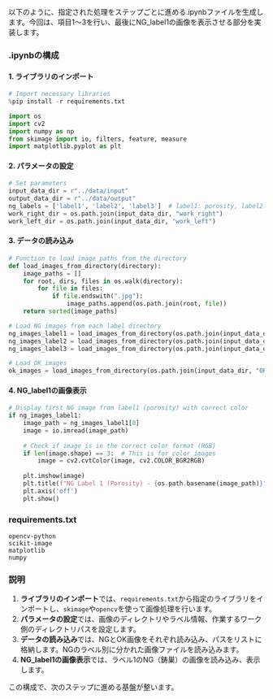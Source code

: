 以下のように、指定された処理をステップごとに進める.ipynbファイルを生成します。今回は、項目1〜3を行い、最後にNG_label1の画像を表示させる部分を実装します。

### .ipynbの構成

#### 1. ライブラリのインポート
```python
# Import necessary libraries
%pip install -r requirements.txt

import os
import cv2
import numpy as np
from skimage import io, filters, feature, measure
import matplotlib.pyplot as plt
```

#### 2. パラメータの設定
```python
# Set parameters
input_data_dir = r"../data/input"
output_data_dir = r"../data/output"
ng_labels = ['label1', 'label2', 'label3']  # label1: porosity, label2: dents, label3: cracks (亀裂)
work_right_dir = os.path.join(input_data_dir, "work_right")
work_left_dir = os.path.join(input_data_dir, "work_left")
```

#### 3. データの読み込み
```python
# Function to load image paths from the directory
def load_images_from_directory(directory):
    image_paths = []
    for root, dirs, files in os.walk(directory):
        for file in files:
            if file.endswith(".jpg"):
                image_paths.append(os.path.join(root, file))
    return sorted(image_paths)

# Load NG images from each label directory
ng_images_label1 = load_images_from_directory(os.path.join(input_data_dir, "NG", "label1"))
ng_images_label2 = load_images_from_directory(os.path.join(input_data_dir, "NG", "label2"))
ng_images_label3 = load_images_from_directory(os.path.join(input_data_dir, "NG", "label3"))

# Load OK images
ok_images = load_images_from_directory(os.path.join(input_data_dir, "OK"))
```

#### 4. NG_label1の画像表示
```python
# Display first NG image from label1 (porosity) with correct color
if ng_images_label1:
    image_path = ng_images_label1[0]
    image = io.imread(image_path)
    
    # Check if image is in the correct color format (RGB)
    if len(image.shape) == 3:  # This is for color images
        image = cv2.cvtColor(image, cv2.COLOR_BGR2RGB)
    
    plt.imshow(image)
    plt.title(f"NG Label 1 (Porosity) - {os.path.basename(image_path)}")
    plt.axis('off')
    plt.show()

```

### requirements.txt
```plaintext
opencv-python
scikit-image
matplotlib
numpy
```

### 説明
1. **ライブラリのインポート**では、`requirements.txt`から指定のライブラリをインポートし、`skimage`や`opencv`を使って画像処理を行います。
2. **パラメータの設定**では、画像のディレクトリやラベル情報、作業するワーク側のディレクトリパスを設定します。
3. **データの読み込み**では、NGとOK画像をそれぞれ読み込み、パスをリストに格納します。NGのラベル別に分かれた画像ファイルを読み込みます。
4. **NG_label1の画像表示**では、ラベル1のNG（鋳巣）の画像を読み込み、表示します。

この構成で、次のステップに進める基盤が整います。
